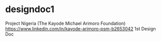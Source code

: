 # designdoc1
Project Nigeria (The Kayode Michael Arimoro Foundation)
https://www.linkedin.com/in/kayode-arimoro-psm-b2653042
1st Design Doc
